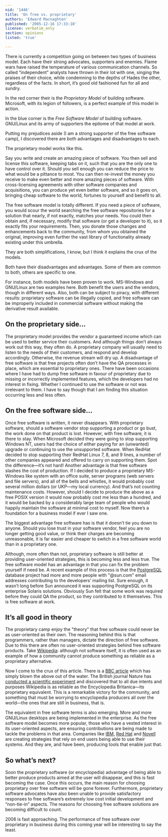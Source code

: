 ```yaml
---
nid: '1446'
title: 'On free vs. proprietary'
authors: 'Edward Macnaghten'
published: '2005-12-16 17:33:10'
license: verbatim_only
section: opinions
listed: 'true'

---
```

There is currently a competition going on between two types of business model. Each have their strong advocates, supporters and enemies. Flame wars have raised the temperature of various communication channels. So called “independent” analysts have thrown in their lot with one, singing the praises of their choice, while condemning to the depths of Hades the other, regardless of the facts. In short, it’s good old fashioned fun for all and sundry.

In the red corner their is the _Proprietary Model_ of building software. Microsoft, with its legion of followers, is a perfect example of this model in action.

In the blue corner is the _Free Software Model_ of building software. GNU/Linux and its army of supporters the epitome of that model at work.

Putting my prejudices aside (I am a strong supporter of the free software camp), I discovered there are both advantages and disadvantages to each.

The proprietary model works like this.

Say you write and create an amazing piece of software. You then sell and license this software, keeping tabs on it, such that you are the only one to have control over it. Should you sell enough you can reduce the price to what would be a pittance to most. You can then re-invest  the money you receive to make even better and more amazing pieces of software. With cross-licensing agreements with other software companies and acquisitions, you can produce yet even better software, and so it goes on, bringing cheap software to the world, fortunes to yourself and benefit to all.

The free software model is totally different. If you need a piece of software, you would scour the world searching the free software repositories for a solution that nearly, if not exactly, matches your needs. You could then obtain and, if necessary, modify that software (or get a developer to it), so it exactly fits your requirements. Then, you donate those changes and enhancements back to the community, from whom you obtained the original, improving even further the vast library of functionality already existing under this umbrella.

They are both simplifications, I know, but I think it explains the crux of the models.

Both have their disadvantages and advantages. Some of them are common to both, others are specific to one.

For instance, both models have been proven to work. MS-Windows and GNU/Linux are two examples here. Both benefit the users and the vendors, though in different ways. Also, both can be subject to piracy, with different results: proprietary software can be illegally copied, and free software can be improperly included in commercial software without making the derivative result available.


## On the proprietary side...

The proprietary model provides the vendor a guaranteed income which can be used to better service their customers. And although things don’t always work out this way, they often do. A proprietary company will usually need to listen to the needs of their customers, and respond and develop accordingly. Otherwise, the revenue stream will dry up. A disadvantage of free software is that free projects often don’t have the QA processes in place, which are essential to proprietary ones. There have been occasions where I have had to dump free software in favour of proprietary due to missing or incorrectly implemented features, which the developers had no interest in fixing. Whether I continued to use the software or not was irrelevant to them. I have to say though that I am finding this situation occurring less and less often.


## On the free software side...

Once free software is written, it never disappears. With proprietary software, should a software vendor stop supporting a product or go bust, the work done on that product is lost. However, with free software, it is there to stay. When Microsoft decided they were going to stop supporting Windows NT, users had the choice of either paying for an (unwanted) upgrade or continuing to use the unsupported software. When RedHat decided to stop supporting their RedHat Linux 7, 8, and 9 lines, a number of other companies appeared and offered to carry on supporting them. Spot the difference—it’s not hard! Another advantage is that free software slashes the cost of production. If I decided to produce a proprietary MS-Windows like system with an office suite, server programs (web servers and file servers), and all of the bells and whistles, it would probably cost several million dollars (or UKP—my local currency). And that’s not counting maintenance costs. However, should I decide to produce the above as a free POSIX version it would now probably cost me less than a hundred, and it would be backed by a considerably large team of people who would happily maintain the software at minimal cost to myself. Now there’s a foundation for a business model if ever I saw one.

The biggest advantage free software has is that it doesn’t tie you down to anyone. Should you lose trust in your software vendor, feel you are no longer getting good value, or think their charges are becoming unreasonable, it is far easier and cheaper to switch in a free software world than in a proprietary one.

Although, more often than not, proprietary software is still better at providing user-oriented strategies, this is becoming less and less true. The free software model has an advantage in that you can fix the problem yourself if need be. A recent example of this process is that the [PostgreSQL](http://www.postgresql.org) database project had more and more people with "@sun.com" email addresses contributing to the developers’ mailing list. Sure enough, it wasn’t long before Sun announced it was supporting PostgreSQL on its enterprise Solaris solutions. Obviously Sun felt that some work was required before they could QA the product, so they contributed to it themselves. This is free software at work.


## It’s all good in theory

The proprietary camp enjoy the "theory" that free software could never be as user-oriented as their own. The reasoning behind this is that programmers, rather than managers, dictate the direction of free software. Due to this there are often no user-oriented strategies behind free software products. Take [Wikipedia](http://www.wikipedia.org): although not software itself, it is often used as an example of how a community cannot produce something as reliable as a proprietary alternative.

Now I come to the crux of this article. There is a [BBC article](http://news.bbc.co.uk/1/hi/technology/4530930.stm) which has simply blown the above out of the water. The British journal Nature has [conducted a scientific experiment](http://www.nature.com/news/2005/051212/full/438900a.html) and discovered that to all due intents and purposes Wikipedia is as reliable as the Encyclopedia Britanica—its proprietary equivalent. This is a remarkable victory for the community, and something that must be worrying to encyclopedia producers all over the world—the ones that are still in business, that is.

The equivalent in free software terms is also emerging. More and more GNU/Linux desktops are being implemented in the enterprise. As the free software model becomes more popular, those who have a vested interest in its user-oriented aspects, are ensuring contributions are being made to tackle the problems in that area. Companies like [IBM](http://www.ibm.com), [Red Hat](http://www.redhat.com) and [Novell](http://www.suse.com) are creating strategies that rely on end users being able to use their systems. And they are, and have been, producing tools that enable just that.


## So what’s next?

Soon the proprietary software (or encyclopedia) advantage of being able to better produce products aimed at the user will disappear, and this is fast becoming the case. Once this occurs, the main reason for choosing proprietary over free software will be gone forever. Furthermore, proprietary software advocates have also been unable to provide satisfactory responses to free software’s extremely low cost initial development and “non-tie-in” aspects. The reasons for choosing free software solutions are becoming difficult to count.

2006 is fast approaching. The performance of free software over proprietary in business during this coming year will be interesting to say the least.

